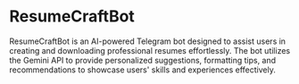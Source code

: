 # ResumeCraftBot
ResumeCraftBot is an AI-powered Telegram bot designed to assist users in creating and downloading professional resumes effortlessly. The bot utilizes the Gemini API to provide personalized suggestions, formatting tips, and recommendations to showcase users' skills and experiences effectively.
